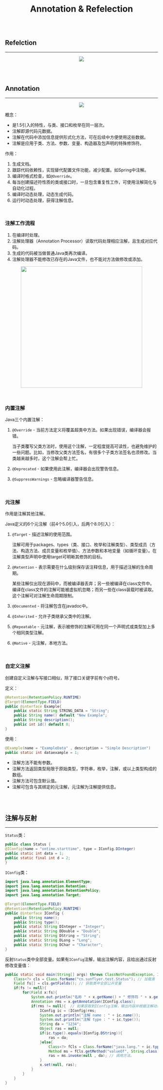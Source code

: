 # <center>Annotation & Refelection</center>

<br></br>



## Refelction
----
<p align="center">
  <img src="./Images/reflection1.png" />
</p>

<br></br>



## Annotation
----
<p align="center">
  <img src="./Images/annotation1.jpg" />
</p>

概念：
* 是1.5引入的特性，与类、接口和枚举在同一层次。
* 注解即源代码元数据。
* 注解在代码中添加信息提供形式化方法，可在后续中方便使用这些数据。
* 注解是应用于类、方法、参数、变量、构造器及包声明的特殊修饰符。

作用：
1. 生成文档。
2. 跟踪代码依赖性，实现替代配置文件功能，减少配置。如Spring中注解。
3. 编译时格式检查，如`@Override`。
4. 每当创建描述符性质的类或接口时，一旦包含重复性工作，可使用注解简化与自动化过程。
5. 编译时动态处理，动态生成代码。
6. 运行时动态处理，获得注解信息。

<br>


### 注解工作流程
1. 在编译时处理。
2. 注解处理器（Annotation Processor）读取代码处理相应注解，且生成对应代码。
3. 生成的代码被当做普通Java类再次编译。
4. 注解处理器不能修改已存在的Java文件，也不能对方法做修改或添加。

<p align="center">
  <img src="./Images/annotation2.png" width = "400"/>
</p>

<br>


### 内置注解
Java三个内置注解：
1. `@Override` - 当前方法定义将覆盖超类中方法。如果出现错误，编译器会报错。

    当子类覆写父类方法时，使用这个注解，一定程度提高可读性，也避免维护的一些问题。比如，当修改父类方法签名，有很多个子类方法签名也须修改。当类越来越多时，这个注解会帮上忙。

2. `@Deprecated` - 如果使用此注解，编译器会出现警告信息。
3. `@SuppressWarnings` - 忽略编译器警告信息。

<br>


### 元注解
作用是注解其他注解。

Java定义的6个元注解（前4个5.0引入，后两个8.0引入）：
1. `@Target` - 描述注解的使用范围。

    注解可用于packages、types（类、接口、枚举和注解类型）、类型成员（方法、构造方法、成员变量和枚举值）、方法参数和本地变量（如循环变量）。在注解类型声明中使用target可明晰其修饰的目标。

2. `@Retention` - 表示需要在什么级别保存该注释信息，用于描述注解的生命周期。

    某些注解仅出现在源码中，而被编译器丢弃；另一些被编译在class文件中。编译在class文件的注解可能被虚拟机忽略；而另一些在class装载时被读取。这个注解可对注解生命周期限制。

3. `@Documented` - 将注解包含在javadoc中。
4. `@Inherited` - 允许子类继承父类中的注解。
5. `@Repeatable` - 元注解，表示被修饰的注解可用在同一个声明式或类型加上多个相同类型注解。
6. `@Native` - 元注解，本地方法。

<br>


### 自定义注解
创建自定义注解与写接口相似，除了接口关键字前有个`@`符号。

定义：
```java
@Retention(RetentionPolicy.RUNTIME)
@Target(ElementType.FIELD)
public @interface Example{
    public static String STRING_DATA = "String";
    public String name() default "New Example";
    public String description();
    public int id() default 0;
}
```

使用：
```java
@Example(name = "ExampleData" , description = "Simple Description")
public static int dataexample = 1;
```

* 注解方法不能有参数。
* 注解方法返回类型局限于原始类型，字符串，枚举，注解，或以上类型构成的数组。
* 注解方法可包含默认值。
* 注解可包含与其绑定的元注解，元注解为注解提供信息。


<br></br>



## 注解与反射
----
`Status`类：
```java
public class Status {
@IConfig(name = "ontime.starttime", type = IConfig.DInteger)
public static int data = 1;
public static final int d = 2;
}
```

`IConfig`类：
```java
import java.lang.annotation.ElementType;
import java.lang.annotation.Retention;
import java.lang.annotation.RetentionPolicy;
import java.lang.annotation.Target;
 
@Target(ElementType.FIELD)
@Retention(RetentionPolicy.RUNTIME)
public @interface IConfig {
    public String name();
    public String type();
    public static String DInteger = "Integer";
    public static String DDouble = "Double";
    public static String DString = "String";
    public static String DLong = "Long";
    public static String DChar = "Character";
}
```

反射`Status`类中全部变量。如果有`IConfig`注解，输出注解内容，且给出通过反射修改变量值：
```java
public static void main(String[] args) throws ClassNotFoundException, IllegalArgumentException, IllegalAccessException, NoSuchMethodException, SecurityException, InvocationTargetException{
    Class<?> cls = Class.forName("cn.sunflyer.test.Status"); // 加载类
    Field fs[] = cls.getFields(); // 获取类中全部公开变量
    if(fs != null){
        for(Field x:fs){
            System.out.println("名称 " + x.getName() + " 修饰符 " + x.getModifiers());
            Annotation rms = x.getAnnotation(IConfig.class);
            if(rms != null){  // 如果获取到IConfig注解，输出内容并根据注解动态修改数据。
                IConfig ic = (IConfig)rms;
                System.out.println("注解 name : " + ic.name());
                System.out.println("注解 type : " + ic.type());
                String da = "1234";
                Object ras = null;
                if(ic.type().equals(IConfig.DString)){
                    ras = da;
                }else{
                    Class<?> fCls = Class.forName("java.lang." + ic.type()); // 加载JAVA基本数据类型的封装对象类。
                    Method ms = fCls.getMethod("valueOf", String.class); // 获取指定方法。
                    ras = ms.invoke(null , da); // 调用方法。
                }
                x.set(null, ras);
            }
        }
    }
}
```